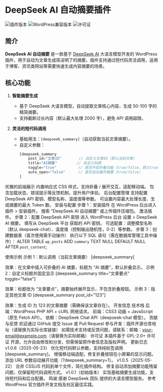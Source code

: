 # DeepSeek AI 自动摘要插件

![插件版本](https://img.shields.io/badge/version-1.0.6-blue.svg)
![WordPress兼容版本](https://img.shields.io/badge/WordPress-%3E=5.0-success.svg)
![许可证](https://img.shields.io/badge/license-GPL--2.0+-brightgreen.svg)


## 简介
**DeepSeek AI 自动摘要** 是一款基于 [DeepSeek AI](https://www.deepseek.com/) 大语言模型开发的 WordPress 插件，用于自动为文章生成简洁明了的摘要。插件支持通过短代码灵活调用，适用于博客、资讯类网站等需要快速生成内容摘要的场景。


## 核心功能
1. **智能摘要生成**  
   - 基于 DeepSeek 大语言模型，自动提取文章核心内容，生成 50-100 字的精简摘要。  
   - 支持截断过长内容（默认最大处理 2000 字），避免 API 调用超限。

2. **灵活的短代码调用**  
   - 基础用法：`[deepseek_summary]`（自动获取当前文章摘要）。  
   - 自定义参数：  
     ```php
     [deepseek_summary 
         post_id="文章ID"        // 自定义文章ID（默认当前文章）
         title="AI摘要"         // 自定义标题
         toggle="true"          // 是否开启折叠功能（true/false，默认true）
         auto_open="false"      // 是否自动展开摘要（true/false）
     ]

优雅的前端展示
内置响应式 CSS 样式，支持折叠 / 展开交互，适配移动端。
包含加载状态、错误提示等反馈机制，提升用户体验。
后台配置管理
支持配置 DeepSeek API 密钥、模型名称、温度值等参数。
可设置内容最大处理长度、生成摘要的最大 Token 数。
安装与配置
步骤 1：安装插件
在 WordPress 后台进入 插件 > 安装插件。
搜索 “DeepSeek AI 自动摘要” 或上传插件压缩包。
激活插件。
步骤 2：配置 DeepSeek API 密钥
进入 WordPress 后台 设置 > DeepSeek AI 摘要。
填写从 DeepSeek 平台 获取的 API 密钥。
可选配置：调整模型名称（默认 deepseek-chat）、温度值（控制输出随机性，0-2）等参数。
步骤 3：创建数据表（首次使用需手动操作）
执行以下 SQL 语句（需在数据库管理工具中操作）：
ALTER TABLE `wp_posts` ADD `summary` TEXT NULL DEFAULT NULL AFTER `post_content`;

使用示例
示例 1：默认调用（当前文章摘要）
[deepseek_summary]

效果：在文章中插入可折叠的 AI 摘要，标题为 “AI 摘要”，默认折叠显示。
示例 2：自定义标题并固定显示
[deepseek_summary title="文章要点" toggle="false"]

效果：标题改为 “文章要点”，摘要始终展开显示，不包含折叠按钮。
示例 3：指定其他文章 ID
[deepseek_summary post_id="123"]

效果：生成 ID 为 123 的文章摘要（需确保该文章存在）。
开发信息
技术栈
后端：WordPress PHP API + cURL 网络请求。
前端：CSS3 动画 + JavaScript（原生 Fetch API）。
依赖：DeepSeek Chat API（deepseek-chat 模型）。
贡献与反馈
欢迎通过 GitHub 提交 Issue 或 Pull Request 参与开发：插件开源仓库地址（请替换为实际仓库链接）
如需技术支持或反馈问题，请联系：邮箱：your-email@example.com（请替换为实际邮箱）
许可证
本插件基于 GPL-2.0+ 许可证 开源，允许自由修改和分发，但需保留原作者信息及版权声明。
更新日志
v1.0.6（2025-05-23）
优化短代码默认参数，支持纯标签调用 [deepseek_summary]。
增强移动端适配，修复折叠按钮在小屏幕的显示问题。
添加 URL 参数自动展开功能（?deepseek_summary=1）。
v1.0.5（2025-05-22）
合并 CSS/JS 代码到单个文件，简化插件结构。
修复自动添加摘要功能残留问题，仅保留短代码调用方式。
v1.0.1（初始版本）
实现基础摘要生成功能，支持短代码和后台配置。
鸣谢
感谢 DeepSeek 团队 提供的大语言模型服务。
参考 WordPress 官方插件开发文档及社区最佳实践。

